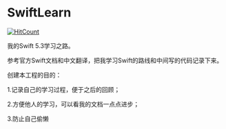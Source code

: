 # SwiftLearn

[![HitCount](http://hits.dwyl.com/WeiCY/SwiftLearn.svg)](http://hits.dwyl.com/WeiCY/SwiftLearn)

我的Swift 5.3学习之路。

参考官方Swift文档和中文翻译，把我学习Swift的路线和中间写的代码记录下来。

创建本工程的目的：

1.记录自己的学习过程，便于之后的回顾；

2.方便他人的学习，可以看我的文档一点点进步；

3.防止自己偷懒




